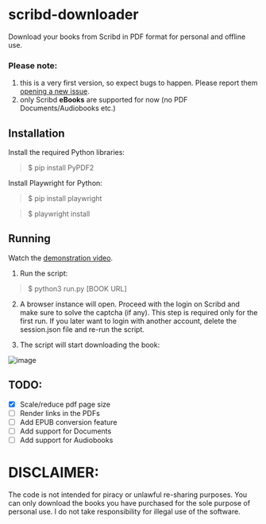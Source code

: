 # scribd-downloader
Download your books from Scribd in PDF format for personal and offline use.

### Please note:
1) this is a very first version, so expect bugs to happen. Please report them [opening a new issue](https://github.com/evmer/scribd-downloader/issues).
2) only Scribd **eBooks** are supported for now (no PDF Documents/Audiobooks etc.)

## Installation

Install the required Python libraries:

  >$ pip install PyPDF2

Install Playwright for Python:
  
  >$ pip install playwright
  
  >$ playwright install

## Running

Watch the [demonstration video](https://youtu.be/sbMb_EOFNTA).

1) Run the script:

>$ python3 run.py [BOOK URL]

2) A browser instance will open. Proceed with the login on Scribd and make sure to solve the captcha (if any). This step is required only for the first run. If you later want to login with another account, delete the session.json file and re-run the script.

3) The script will start downloading the book:

![image](https://user-images.githubusercontent.com/10036897/208117827-afc6087e-fc76-4bca-8138-be839113d666.png)

## TODO:
- [X] Scale/reduce pdf page size
- [ ] Render links in the PDFs
- [ ] Add EPUB conversion feature
- [ ] Add support for Documents
- [ ] Add support for Audiobooks

# DISCLAIMER:
The code is not intended for piracy or unlawful re-sharing purposes. You can only download the books you have purchased for the sole purpose of personal use. I do not take responsibility for illegal use of the software.
